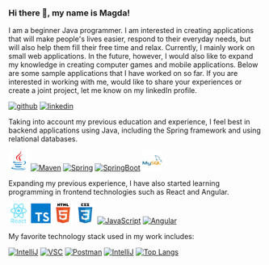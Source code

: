 ### Hi there 👋, my name is Magda!
I am a beginner Java programmer. I am interested in creating applications that will make people's lives easier, respond to their everyday needs, but will also help them fill their free time and relax. Currently, I mainly work on small web applications. In the future, however, I would also like to expand my knowledge in creating computer games and mobile applications. Below are some sample applications that I have worked on so far. If you are interested in working with me, would like to share your experiences or create a joint project, let me know on my linkedIn profile.



[<img src='https://cdn.jsdelivr.net/npm/simple-icons@3.0.1/icons/github.svg' alt='github' height='40'>](https://github.com/magdalenakiewralemanska)  [<img src='https://cdn.jsdelivr.net/npm/simple-icons@3.0.1/icons/linkedin.svg' alt='linkedin' height='40'>](https://www.linkedin.com/in/MagdalenaKiewra-Lemańska/)  


Taking into account my previous education and experience, I feel best in backend applications using Java, including the Spring framework and using relational databases.

[<img src='https://raw.githubusercontent.com/devicons/devicon/master/icons/java/java-original.svg' alt='Java' height='40'>](https://raw.githubusercontent.com/devicons/devicon/master/icons/java/java-original.svg) 
[<img src='https://user-images.githubusercontent.com/25181517/117207242-07d5a700-adf4-11eb-975e-be04e62b984b.png' alt='Maven' height='40'>](https://user-images.githubusercontent.com/25181517/117207242-07d5a700-adf4-11eb-975e-be04e62b984b.png) 
[<img src='https://camo.githubusercontent.com/4545b55c7771bbd175235c80b518dcbbf2f6ee0b984a51ad9363cba8cb70e67c/68747470733a2f2f7777772e766563746f726c6f676f2e7a6f6e652f6c6f676f732f737072696e67696f2f737072696e67696f2d69636f6e2e737667' alt='Spring' height='40'>](https://camo.githubusercontent.com/4545b55c7771bbd175235c80b518dcbbf2f6ee0b984a51ad9363cba8cb70e67c/68747470733a2f2f7777772e766563746f726c6f676f2e7a6f6e652f6c6f676f732f737072696e67696f2f737072696e67696f2d69636f6e2e737667) 
[<img src='https://user-images.githubusercontent.com/25181517/183891303-41f257f8-6b3d-487c-aa56-c497b880d0fb.png' alt='SpringBoot' height='40'>](https://user-images.githubusercontent.com/25181517/183891303-41f257f8-6b3d-487c-aa56-c497b880d0fb.png) 
[<img src='https://raw.githubusercontent.com/devicons/devicon/master/icons/mysql/mysql-original-wordmark.svg' alt='MySQL' height='40'>](https://raw.githubusercontent.com/devicons/devicon/master/icons/mysql/mysql-original-wordmark.svg) 

Expanding my previous experience, I have also started learning programming in frontend technologies such as React and Angular.

[<img src='https://raw.githubusercontent.com/devicons/devicon/master/icons/react/react-original-wordmark.svg' alt='React' height='40'>](https://raw.githubusercontent.com/devicons/devicon/master/icons/react/react-original-wordmark.svg) 
[<img src='https://raw.githubusercontent.com/devicons/devicon/master/icons/typescript/typescript-original.svg' alt='TypeScript' height='40'>](https://raw.githubusercontent.com/devicons/devicon/master/icons/typescript/typescript-original.svg) 
[<img src='https://raw.githubusercontent.com/devicons/devicon/master/icons/html5/html5-original-wordmark.svg' alt='HTML5' height='40'>](https://raw.githubusercontent.com/devicons/devicon/master/icons/html5/html5-original-wordmark.svg) 
[<img src='https://raw.githubusercontent.com/devicons/devicon/master/icons/css3/css3-original-wordmark.svg' alt='CSS3' height='40'>](https://raw.githubusercontent.com/devicons/devicon/master/icons/css3/css3-original-wordmark.svg) 
[<img src='https://cdn.jsdelivr.net/gh/devicons/devicon/icons/javascript/javascript-original.svg' alt='JavaScript' height='40'>](https://cdn.jsdelivr.net/gh/devicons/devicon/icons/javascript/javascript-original.svg) 
[<img src='https://cdn.jsdelivr.net/gh/devicons/devicon/icons/angularjs/angularjs-original.svg' alt='Angular' height='40'>](https://cdn.jsdelivr.net/gh/devicons/devicon/icons/angularjs/angularjs-original.svg) 

My favorite technology stack used in my work includes:

[<img src='https://user-images.githubusercontent.com/25181517/192108890-200809d1-439c-4e23-90d3-b090cf9a4eea.png' alt='IntelliJ' height='40'>](https://user-images.githubusercontent.com/25181517/192108890-200809d1-439c-4e23-90d3-b090cf9a4eea.png) 
[<img src='https://user-images.githubusercontent.com/25181517/192108891-d86b6220-e232-423a-bf5f-90903e6887c3.png' alt='VSC' height='40'>](https://user-images.githubusercontent.com/25181517/192108891-d86b6220-e232-423a-bf5f-90903e6887c3.png) 
[<img src='https://camo.githubusercontent.com/93b32389bf746009ca2370de7fe06c3b5146f4c99d99df65994f9ced0ba41685/68747470733a2f2f7777772e766563746f726c6f676f2e7a6f6e652f6c6f676f732f676574706f73746d616e2f676574706f73746d616e2d69636f6e2e737667' alt='Postman' height='40'>](https://camo.githubusercontent.com/93b32389bf746009ca2370de7fe06c3b5146f4c99d99df65994f9ced0ba41685/68747470733a2f2f7777772e766563746f726c6f676f2e7a6f6e652f6c6f676f732f676574706f73746d616e2f676574706f73746d616e2d69636f6e2e737667) 
[<img src='https://brackets.io/img/brackets.svg' alt='IntelliJ' height='40'>](https://brackets.io/img/brackets.svg) 
[![Top Langs](https://github-readme-stats.vercel.app/api/top-langs/?username=magdalenakiewralemanska)](https://github.com/anuraghazra/github-readme-stats)

